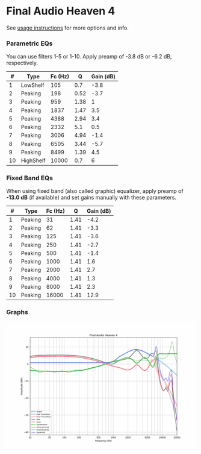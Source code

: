 # Final Audio Heaven 4
See [usage instructions](https://github.com/jaakkopasanen/AutoEq#usage) for more options and info.

### Parametric EQs
You can use filters 1-5 or 1-10. Apply preamp of -3.8 dB or -6.2 dB, respectively.

|   # | Type      |   Fc (Hz) |    Q |   Gain (dB) |
|-----|-----------|-----------|------|-------------|
|   1 | LowShelf  |       105 | 0.7  |        -3.8 |
|   2 | Peaking   |       198 | 0.52 |        -3.7 |
|   3 | Peaking   |       959 | 1.38 |         1   |
|   4 | Peaking   |      1837 | 1.47 |         3.5 |
|   5 | Peaking   |      4388 | 2.94 |         3.4 |
|   6 | Peaking   |      2332 | 5.1  |         0.5 |
|   7 | Peaking   |      3006 | 4.94 |        -1.4 |
|   8 | Peaking   |      6505 | 3.44 |        -5.7 |
|   9 | Peaking   |      8499 | 1.39 |         4.5 |
|  10 | HighShelf |     10000 | 0.7  |         6   |

### Fixed Band EQs
When using fixed band (also called graphic) equalizer, apply preamp of **-13.0 dB** (if available) and set gains manually with these parameters.

|   # | Type    |   Fc (Hz) |    Q |   Gain (dB) |
|-----|---------|-----------|------|-------------|
|   1 | Peaking |        31 | 1.41 |        -4.2 |
|   2 | Peaking |        62 | 1.41 |        -3.3 |
|   3 | Peaking |       125 | 1.41 |        -3.6 |
|   4 | Peaking |       250 | 1.41 |        -2.7 |
|   5 | Peaking |       500 | 1.41 |        -1.4 |
|   6 | Peaking |      1000 | 1.41 |         1.6 |
|   7 | Peaking |      2000 | 1.41 |         2.7 |
|   8 | Peaking |      4000 | 1.41 |         1.3 |
|   9 | Peaking |      8000 | 1.41 |         2.3 |
|  10 | Peaking |     16000 | 1.41 |        12.9 |

### Graphs
![](./Final%20Audio%20Heaven%204.png)
